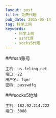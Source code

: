 ```yaml
---
layout: post
title: 免费代理
pub_date: 2015-05-14
tag: 科学上网
keywords:
    - 科学上网
    - ssh代理
    - socks5代理
---
```



###ssh账号
```
主机: us.feling.net
端口: 22
用户名: fqer
密码: passwdfq
```

###socks5地址
```
主机: 182.92.214.222
端口: 3088
```


